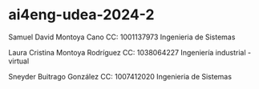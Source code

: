 # ai4eng-udea-2024-2

Samuel David Montoya Cano
CC: 1001137973
Ingenieria de Sistemas

Laura Cristina Montoya Rodríguez 
CC: 1038064227
Ingeniería industrial -virtual

Sneyder Buitrago González 
CC: 1007412020 
Ingenieria de Sistemas
